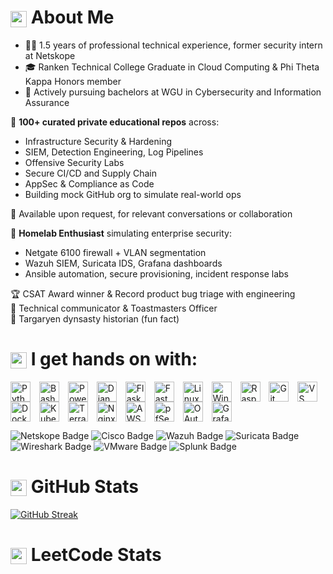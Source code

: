 # <img src="https://www.gstatic.com/android/keyboard/emojikitchen/20240530/u1f409/u1f409_u1f525.png?fbx" width="26" height="26" style="vertical-align: middle;" alt="red dragon"/> About Me

- 👷‍♂️ 1.5 years of professional technical experience, former security intern at Netskope
- 🎓 Ranken Technical College Graduate in Cloud Computing & Phi Theta Kappa Honors member
- 🦉 Actively pursuing bachelors at WGU in Cybersecurity and Information Assurance
  
🔐 **100+ curated private educational repos** across:
- Infrastructure Security & Hardening
- SIEM, Detection Engineering, Log Pipelines
- Offensive Security Labs
- Secure CI/CD and Supply Chain
- AppSec & Compliance as Code
- Building mock GitHub org to simulate real-world ops

📂 Available upon request, for relevant conversations or collaboration 

🧱 **Homelab Enthusiast** simulating enterprise security:
- Netgate 6100 firewall + VLAN segmentation
- Wazuh SIEM, Suricata IDS, Grafana dashboards
- Ansible automation, secure provisioning, incident response labs

🏆 CSAT Award winner & Record product bug triage with engineering  
🎤 Technical communicator & Toastmasters Officer  
📜 Targaryen dynsasty historian (fun fact)

# <img src="https://www.gstatic.com/android/keyboard/emojikitchen/20240530/u1f4bb/u1f4bb_u1f30c.png?fbx" width="26" height="26" style="vertical-align: middle;" alt="magic laptop"/> I get hands on with: 

<p>
  <img src="https://cdn.jsdelivr.net/gh/devicons/devicon@latest/icons/python/python-original.svg" alt="Python Icon" height="32px" style="padding-right:10px; vertical-align: middle;" />
  <img src="https://cdn.jsdelivr.net/gh/devicons/devicon@latest/icons/bash/bash-original.svg" alt="Bash Icon" height="32px" style="padding-right:10px; vertical-align: middle;" />
  <img src="https://cdn.jsdelivr.net/gh/devicons/devicon@latest/icons/powershell/powershell-original.svg" alt="PowerShell Icon" height="32px" style="padding-right:10px; vertical-align: middle;" />
  <img src="https://cdn.jsdelivr.net/gh/devicons/devicon@latest/icons/django/django-plain.svg" alt="Django Icon" height="32px" style="padding-right:10px; vertical-align: middle;" />
  <img src="https://cdn.jsdelivr.net/gh/devicons/devicon@latest/icons/flask/flask-original.svg" alt="Flask Icon" height="32px" style="padding-right:10px; vertical-align: middle;" />
  <img src="https://cdn.jsdelivr.net/gh/devicons/devicon@latest/icons/fastapi/fastapi-original.svg" alt="FastAPI Icon" height="32px" style="padding-right:10px; vertical-align: middle;" />
  <img src="https://cdn.jsdelivr.net/gh/devicons/devicon@latest/icons/linux/linux-original.svg" alt="Linux Icon" height="32px" style="padding-right:10px; vertical-align: middle;" />
  <img src="https://cdn.jsdelivr.net/gh/devicons/devicon@latest/icons/windows11/windows11-original-wordmark.svg" alt="Windows 11 Icon" height="32px" style="padding-right:10px; vertical-align: middle;" />
  <img src="https://cdn.jsdelivr.net/gh/devicons/devicon@latest/icons/raspberrypi/raspberrypi-original.svg" alt="Raspberry Pi Icon" height="32px" style="padding-right:10px; vertical-align: middle;" />
  <img src="https://cdn.jsdelivr.net/gh/devicons/devicon@latest/icons/git/git-original.svg" alt="Git Icon" height="32px" style="padding-right:10px; vertical-align: middle;" />
  <img src="https://cdn.jsdelivr.net/gh/devicons/devicon@latest/icons/vscode/vscode-original.svg" alt="VS Code Icon" height="32px" style="padding-right:10px; vertical-align: middle;" />
  <img src="https://cdn.jsdelivr.net/gh/devicons/devicon@latest/icons/docker/docker-original-wordmark.svg" alt="Docker Icon" height="32px" style="padding-right:10px; vertical-align: middle;" />
  <img src="https://cdn.jsdelivr.net/gh/devicons/devicon@latest/icons/kubernetes/kubernetes-original.svg" alt="Kubernetes Icon" height="32px" style="padding-right:10px; vertical-align: middle;" />
  <img src="https://cdn.jsdelivr.net/gh/devicons/devicon@latest/icons/terraform/terraform-original.svg" alt="Terraform Icon" height="32px" style="padding-right:10px; vertical-align: middle;" />
  <img src="https://cdn.jsdelivr.net/gh/devicons/devicon@latest/icons/nginx/nginx-original.svg" alt="Nginx Icon" height="32px" style="padding-right:10px; vertical-align: middle;" />
  <img src="https://cdn.jsdelivr.net/gh/devicons/devicon@latest/icons/amazonwebservices/amazonwebservices-original-wordmark.svg" alt="AWS Icon" height="32px" style="padding-right:10px; vertical-align: middle;" />
  <img src="https://cdn.jsdelivr.net/gh/devicons/devicon@latest/icons/pfsense/pfsense-original.svg" alt="pfSense Icon" height="32px" style="padding-right:10px; vertical-align: middle;" />
  <img src="https://cdn.jsdelivr.net/gh/devicons/devicon@latest/icons/oauth/oauth-original.svg" alt="OAuth Icon" height="32px" style="padding-right:10px; vertical-align: middle;" />
  <img src="https://cdn.jsdelivr.net/gh/devicons/devicon@latest/icons/grafana/grafana-original-wordmark.svg" alt="Grafana Icon" height="32px" style="padding-right:10px; vertical-align: middle;" />
</p>

<img src="https://img.shields.io/badge/Netskope-SASE%20Firewall-orange?style=flat-square" alt="Netskope Badge" /> <img src="https://img.shields.io/badge/Cisco-Network%20Security-0c76e2?style=flat-square" alt="Cisco Badge" /> <img src="https://img.shields.io/badge/Wazuh-SIEM%20+%20XDR-005f99?style=flat-square" alt="Wazuh Badge" /> <img src="https://img.shields.io/badge/Suricata-Intrusion%20Detection-orange?style=flat-square" alt="Suricata Badge" /> <img src="https://img.shields.io/badge/Wireshark-Network%20Analyzer-0e6ba8?style=flat-square" alt="Wireshark Badge" /> <img src="https://img.shields.io/badge/VMware-Virtualization-607078?style=flat-square" alt="VMware Badge" /> <img src="https://img.shields.io/badge/Splunk-%20Monitoring-ffc0cb?style=flat-square" alt="Splunk Badge" />

# <img src="https://www.gstatic.com/android/keyboard/emojikitchen/20231113/u1f4a1/u1f4a1_u1f451.png?fbx" width="26" height="26" style="vertical-align: middle;" alt="visionary idea emoji"/> GitHub Stats
<a href="https://git.io/streak-stats"> <img src="https://streak-stats.demolab.com?user=wehr-to&theme=blood-dark&border_radius=5" alt="GitHub Streak" /></a> 

# <img src="https://www.gstatic.com/android/keyboard/emojikitchen/20220506/u1f52e/u1f52e_u1fa90.png?fbx" width="26" height="26" style="vertical-align: middle;" alt="crystal ball with trans flag"/> LeetCode Stats


